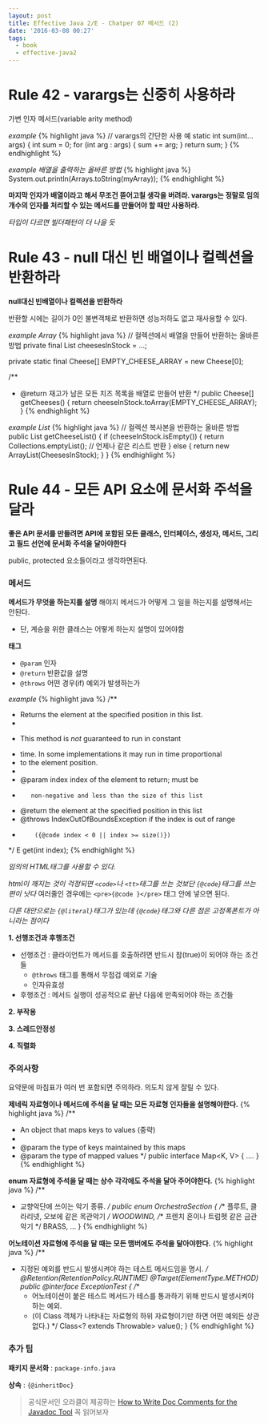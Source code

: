 ```yaml
---
layout: post
title: Effective Java 2/E - Chatper 07 메서드 (2)
date: '2016-03-08 00:27'
tags:
  - book
  - effective-java2
---
```


# Rule 42 - varargs는 신중히 사용하라

가변 인자 메서드(variable arity method)

*example*
{% highlight java %}
// varargs의 간단한 사용 예
static int sum(int... args) {
    int sum = 0;
    for (int arg : args) {
        sum += arg;
    }
    return sum;
}
{% endhighlight %}

*example 배열을 출력하는 올바른 방법*
{% highlight java %}
System.out.println(Arrays.toString(myArray));
{% endhighlight %}

**마지막 인자가 배열이라고 해서 무조건 뜯어고칠 생각을 버려라. varargs는 정말로 임의 개수의 인자를
처리할 수 있는 메서드를 만들어야 할 때만 사용하라.**

*타입이 다르면 빌더패턴이 더 나을 듯*

# Rule 43 - null 대신 빈 배열이나 컬렉션을 반환하라

**null대신 빈배열이나 컬렉션을 반환하라**

반환할 시에는 길이가 0인 불변객체로 반환하면 성능저하도 없고 재사용할 수 있다.

*example Array*
{% highlight java %}
// 컬렉션에서 배열을 만들어 반환하는 올바른 방법
private final List<Cheese> cheesesInStock = ...;

private static final Cheese[] EMPTY_CHEESE_ARRAY = new Cheese[0];

/**
 * @return 재고가 남은 모든 치즈 목록을 배열로 만들어 반환
 */
public Cheese[] getCheeses() {
    return cheeseInStock.toArray(EMPTY_CHEESE_ARRAY);
}
{% endhighlight %}

*example List*
{% highlight java %}
// 컬렉션 복사본을 반환하는 올바른 방법
public List<Cheese> getCheeseList() {
    if (cheeseInStock.isEmpty()) {
        return Collections.emptyList(); // 언제나 같은 리스트 반환
    } else {
        return new ArrayList<Cheese>(CheesesInStock);
    }
}
{% endhighlight %}

# Rule 44 - 모든 API 요소에 문서화 주석을 달라

**좋은 API 문서를 만들려면 API에 포함된 모든 클래스, 인터페이스, 생성자, 메서드, 그리고 필드 선언에
문서화 주석을 달아야한다**

public, protected 요소들이라고 생각하면된다.

### 메서드

**메서드가 무엇을 하는지를 설명** 해야지 메서드가 어떻게 그 일을 하는지를 설명해서는 안된다.

- 단, 계승을 위한 클래스는 어떻게 하는지 설명이 있어야함

**태그**

- `@param` 인자
- `@return` 반환값을 설명
- `@throws` 어떤 경우(if) 예외가 발생하는가

*example*
{% highlight java %}
/**
 * Returns the element at the specified position in this list.
 *
 * <p>This method is <i>not</i> guaranteed to run in constant
 * time. In some implementations it may run in time proportional
 * to the element position.
 *
 * @param index index of the element to return; must be
 *        non-negative and less than the size of this list
 * @return the element at the specified position in this list
 * @throws IndexOutOfBoundsException if the index is out of range
 *         ({@code index < 0 || index >= size()})
 */
E get(int index);
{% endhighlight %}

*임의의 HTML태그를 사용할 수 있다.*

*html이 깨지는 것이 걱정되면 `<code>`나 `<tt>`태그를 쓰는 것보단 `{@code}`태그를 쓰는 편이
낫다* 여러줄인 경우에는 `<pre>{@code }</pre>` 태그 안에 넣으면 된다.

*다른 대안으로는 `{@literal}`태그가 있는데 `{@code}`태그와 다른 점은 고정폭폰트가 아니라는 점이다*

**1. 선행조건과 후행조건**

- 선행조건 : 클라이언트가 메서드를 호출하려면 반드시 참(true)이 되어야 하는 조건들
    - `@throws` 태그를 통해서 무점검 예외로 기술
    - 인자유효성
- 후행조건 : 메서드 실행이 성공적으로 끝난 다음에 만족되어야 하는 조건들

**2. 부작용**

**3. 스레드안정성**

**4. 직렬화**

### 주의사항

요약문에 마침표가 여러 번 포함되면 주의하라. 의도치 않게 잘릴 수 있다.

**제네릭 자료형이나 메서드에 주석을 달 때는 모든 자료형 인자들을 설명해야한다.**
{% highlight java %}
/**
 * An object that maps keys to values (중략)
 *
 * @param <K> the type of keys maintained by this maps
 * @param <V> the type of mapped values
 */
public interface Map<K, V> {
    ....
}
{% endhighlight %}

**enum 자료형에 주석을 달 때는 상수 각각에도 주석을 달아 주어야한다.**
{% highlight java %}
/**
 * 교향악단에 쓰이는 악기 종류.
 */
public enum OrchestraSection {
    /** 플루트, 클라리넷, 오보에 같은 목관악기 */
    WOODWIND,
    /** 프렌치 혼이나 트럼펫 같은 금관악기 */
    BRASS,
    ...
}
{% endhighlight %}

**어노테이션 자료형에 주석을 달 때는 모든 맴버에도 주석을 달아야한다.**
{% highlight java %}
/**
 * 지정된 예외를 반드시 발생시켜야 하는 테스트 메서드임을 명시.
 */
@Retention(RetentionPolicy.RUNTIME)
@Target(ElementType.METHOD)
public @interface ExceptionTest {
    /**
     * 어노테이션이 붙은 테스트 메서드가 테스를 통과하기 위해 반드시 발생시켜야 하는 예외.
     * (이 Class 객체가 나타내는 자료형의 하위 자료형이기만 하면 어떤 예외든 상관없다.)
     */
    Class<? extends Throwable> value();
}
{% endhighlight %}

### 추가 팁

**패키지 문서화** : `package-info.java`

**상속** : `{@inheritDoc}`

> 공식문서인 오라클이 제공하는 [How to Write Doc Comments for the Javadoc Tool][9fbaa149] 꼭 읽어보자


[9fbaa149]: http://www.oracle.com/technetwork/articles/java/index-137868.html "How to Write Doc Comments for the Javadoc Tool"
